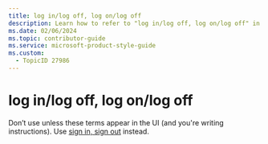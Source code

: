 ```yaml
---
title: log in/log off, log on/log off
description: Learn how to refer to "log in/log off, log on/log off" in your content.
ms.date: 02/06/2024
ms.topic: contributor-guide
ms.service: microsoft-product-style-guide
ms.custom:
  - TopicID 27986
---
```



# log in/log off, log on/log off

Don’t use unless these terms appear in the UI (and you're writing instructions). Use [sign in, sign out](~\a_z_names_terms\s\sign-insign-out.md) instead.

